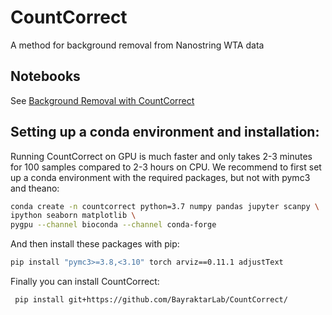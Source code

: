# CountCorrect
A method for background removal from Nanostring WTA data

## Notebooks

See [Background Removal with CountCorrect](https://github.com/AlexanderAivazidis/CountCorrect/blob/main/BackgroundCorrection.ipynb)

## Setting up a conda environment and installation:

Running CountCorrect on GPU is much faster and only takes 2-3 minutes for 100 samples compared to 2-3 hours on CPU.
We recommend to first set up a conda environment with the required packages, but not with pymc3 and theano:

```bash
conda create -n countcorrect python=3.7 numpy pandas jupyter scanpy \
ipython seaborn matplotlib \
pygpu --channel bioconda --channel conda-forge
```

And then install these packages with pip:

```bash
pip install "pymc3>=3.8,<3.10" torch arviz==0.11.1 adjustText
```
Finally you can install CountCorrect:

```bash
 pip install git+https://github.com/BayraktarLab/CountCorrect/
```
